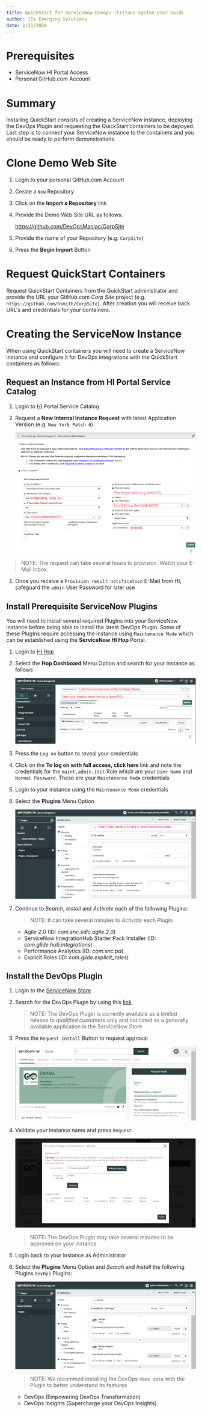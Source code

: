 ```yaml
---
title: QuickStart for ServiceNow Devops (triton) System User Guide
author: ITx Emerging Solutions
date: 2/21/2020
---
```


# Prerequisites

* ServiceNow HI Portal Access
* Personal GitHub.com Account

# Summary

Installing QuickStart consists of creating a ServiceNow instance, deploying the DevOps Plugin and requesting the QuickStart containers to be depoyed. Last step is to connect your ServiceNow instance to the containers and you should be ready to perform demonstrations.

# Clone Demo Web Site

1. Login to your personal GitHub.com Account

1. Create a `New` Repository

1. Click on the **Import a Repository** link

1. Provide the Demo Web Site URL as follows:
    
    https://github.com/DevOpsManiac/CorpSite

1. Provide the name of your Repository (e.g. `CorpSite`)

1. Press the **Begin Import** Button

# Request QuickStart Containers

Request QuickStart Containers from the QuickStart administrator and provide the URL your GitHub.com *Corp Site* project (e.g. `https://github.com/bsmith/CorpSite`). After creation you will receive back URL's and credentials for your containers.
    
# Creating the ServiceNow Instance

When using QuickStart containers you will need to create a ServiceNow instance and configure it for DevOps integrations with the QuickStart containers as follows:

## Request an Instance from HI Portal Service Catalog

1. Login to [HI](https://hi.service-now.com/hisp?id=hisp_service_catalog) Portal Service Catalog

1. Request a **New Internal Instance Request** with latest Application Version (e.g. `New York Patch 6`)

    ![Figure 2](ServiceNowHICatalog1.png)

>NOTE: The request can take several hours to provision. Watch your E-Mail Inbox.

1. Once you receive a `Provision result notification` E-Mail from HI, safeguard the `admin` User Password for later use

## Install Prerequisite ServiceNow Plugins

You will need to install several required PlugIns into your ServiceNow instance before being able to install the latest DevOps Plugin. Some of these PlugIns require accessing the instance using `Maintenance Mode` which can be established using the **ServiceNow HI Hop** Portal.

1. Login to [HI Hop](https://hihop.service-now.com)

1. Select the **Hop Dashboard** Menu Option and search for your instance as follows

    ![Figure 3](ServiceNowHIHopSearch1.png)

1. Press the `Log on` button to reveal your credentials

1. Click on the **To log on with full access, click here** link and note the credentials for the `maint,admin,itil` Role which are your `User Name` and `Normal Password`. These are your `Maintenance Mode` credentials

1. Login to your instance using the `Maintenance Mode` credentials

1. Select the **Plugins** Menu Option

    ![Figure 4](ServiceNowPluginSearch1.png)

1. Continue to *Search*, *Install* and *Activate* each of the following Plugins:

    >NOTE: It can take several minutes to *Activate* each Plugin

    * Agile 2.0 (ID: *com.snc.sdlc.agile.2.0*)
    * ServiceNow IntegrationHub Starter Pack Installer (ID: *com.glide.hub.integrations*)
    * Performance Analytics (ID: *com.snc.pa*)
    * Explicit Roles (ID: *com.glide.explicit_roles*)

## Install the DevOps Plugin

1. Login to the [ServiceNow Store](https://store.servicenow.com)

1. Search for the DevOps Plugin by using this [link](https://store.servicenow.com/sn_appstore_store.do#!/store/application/34cfa6f087302300f97abba826cb0b54)

    >NOTE: The DevOps Plugin is currently available as a *limited* release to *qualified customers* only and not listed as a generally available application in the ServiceNow Store

1. Press the `Request Install` Button to request approval

    ![Figure 5](ServiceNowStoreDevOps1.png)

1. Validate your instance name and press `Request`

    ![Figure 6](ServiceNowStoreDevOps2.png)

    >NOTE: The DevOps Plugin may take several minutes to be approved on your instance

1. Login back to your instance as Administrator

1. Select the **Plugins** Menu Option and *Search* and *Install* the following Plugins `DevOps` Plugins:

    ![Figure 7](ServiceNowDevOpsPlugin1.png)

    >NOTE: We recommed installing the DevOps `demo data` with the Plugin to better understand its features
    
    * DevOps (Empowering DevOps Transformation)
    * DevOps Insights (Supercharge your DevOps Insights)
